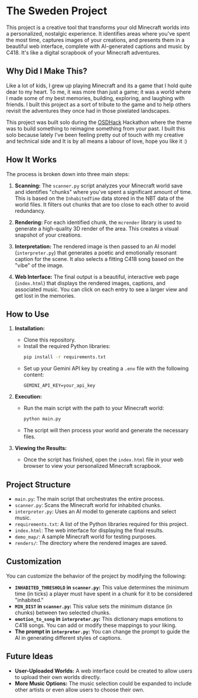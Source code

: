 
# The Sweden Project

This project is a creative tool that transforms your old Minecraft worlds into a personalized, nostalgic experience. It identifies areas where you've spent the most time, captures images of your creations, and presents them in a beautiful web interface, complete with AI-generated captions and music by C418. It's like a digital scrapbook of your Minecraft adventures.

## Why Did I Make This?
Like a lot of kids, I grew up playing Minecraft and its a game that I hold quite dear to my heart. To me, it was more than just a game; it was a world where I made some of my best memories, building, exploring, and laughing with friends. I built this project as a sort of tribute to the game and to help others revisit the adventures they once had in those pixelated landscapes.

This project was built solo during the [OSDHack](https://hack.osdc.dev/) Hackathon where the theme was to build something to reimagine something from your past. I built this solo because lately I've been feeling pretty out of touch with my creative and technical side and It is by all means a labour of love, hope you like it :)

## How It Works

The process is broken down into three main steps:

1.  **Scanning:** The `scanner.py` script analyzes your Minecraft world save and identifies "chunks" where you've spent a significant amount of time. This is based on the `InhabitedTime` data stored in the NBT data of the world files. It filters out chunks that are too close to each other to avoid redundancy.

2.  **Rendering:** For each identified chunk, the `mcrender` library is used to generate a high-quality 3D render of the area. This creates a visual snapshot of your creations.

3.  **Interpretation:** The rendered image is then passed to an AI model (`interpreter.py`) that generates a poetic and emotionally resonant caption for the scene. It also selects a fitting C418 song based on the "vibe" of the image.

4.  **Web Interface:** The final output is a beautiful, interactive web page (`index.html`) that displays the rendered images, captions, and associated music. You can click on each entry to see a larger view and get lost in the memories.

## How to Use

1.  **Installation:**
    *   Clone this repository.
    *   Install the required Python libraries:
        ```bash
        pip install -r requirements.txt
        ```
    *   Set up your Gemini API key by creating a `.env` file with the following content:
        ```
        GEMINI_API_KEY=your_api_key
        ```

2.  **Execution:**
    *   Run the main script with the path to your Minecraft world:
        ```bash
        python main.py
        ```
    *   The script will then process your world and generate the necessary files.

3.  **Viewing the Results:**
    *   Once the script has finished, open the `index.html` file in your web browser to view your personalized Minecraft scrapbook.

## Project Structure

*   `main.py`: The main script that orchestrates the entire process.
*   `scanner.py`: Scans the Minecraft world for inhabited chunks.
*   `interpreter.py`: Uses an AI model to generate captions and select music.
*   `requirements.txt`: A list of the Python libraries required for this project.
*   `index.html`: The web interface for displaying the final results.
*   `demo_map/`: A sample Minecraft world for testing purposes.
*   `renders/`: The directory where the rendered images are saved.

## Customization

You can customize the behavior of the project by modifying the following:

*   **`INHABITED_THRESHOLD` in `scanner.py`:** This value determines the minimum time (in ticks) a player must have spent in a chunk for it to be considered "inhabited."
*   **`MIN_DIST` in `scanner.py`:** This value sets the minimum distance (in chunks) between two selected chunks.
*   **`emotion_to_song` in `interpreter.py`:** This dictionary maps emotions to C418 songs. You can add or modify these mappings to your liking.
*   **The prompt in `interpreter.py`:** You can change the prompt to guide the AI in generating different styles of captions.

## Future Ideas

*   **User-Uploaded Worlds:** A web interface could be created to allow users to upload their own worlds directly.
*   **More Music Options:** The music selection could be expanded to include other artists or even allow users to choose their own.

